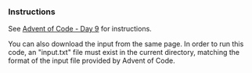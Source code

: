 ### Instructions

See [Advent of Code - Day 9](https://adventofcode.com/2023/day/9) for instructions.

You can also download the input from the same page. In order to run this code, an "input.txt" file must exist in the current directory, matching the format of the input file provided by Advent of Code.